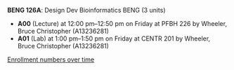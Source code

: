 **BENG 126A**: Design Dev Bioinformatics BENG (3 units)

- **A00** (Lecture) at 12:00 pm–12:50 pm on Friday at PFBH 226 by Wheeler, Bruce Christopher (A13236281)
- **A01** (Lab) at 1:00 pm–1:50 pm on Friday at CENTR 201 by Wheeler, Bruce Christopher (A13236281)

[Enrollment numbers over time](./BENG126A.tsv)
